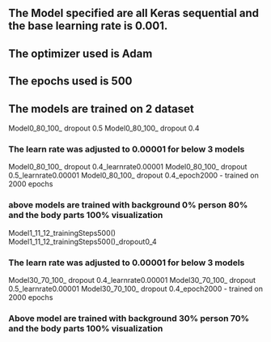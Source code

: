 ## The Model specified are all Keras sequential and the base learning rate is 0.001.
## The optimizer used is Adam
## The epochs used is 500
## The models are trained on 2 dataset 
Model0_80_100_ dropout 0.5 
Model0_80_100_ dropout 0.4
### The learn rate was adjusted to 0.00001 for below 3 models
Model0_80_100_ dropout 0.4_learnrate0.00001
Model0_80_100_ dropout 0.5_learnrate0.00001
Model0_80_100_ dropout 0.4_epoch2000 - trained on 2000 epochs
### above models are trained with background 0% person 80% and the body parts 100% visualization
Model1_11_12_trainingSteps500()
Model1_11_12_trainingSteps500()_dropout0_4
### The learn rate was adjusted to 0.00001 for below 3 models
Model30_70_100_ dropout 0.4_learnrate0.00001
Model30_70_100_ dropout 0.5_learnrate0.00001
Model30_70_100_ dropout 0.4_epoch2000 - trained on 2000 epochs
### Above model are trained with background 30% person 70% and the body parts 100% visualization
